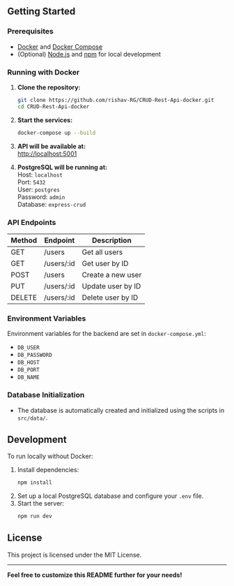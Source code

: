 
## Getting Started

### Prerequisites

- [Docker](https://www.docker.com/get-started) and [Docker Compose](https://docs.docker.com/compose/)
- (Optional) [Node.js](https://nodejs.org/) and [npm](https://www.npmjs.com/) for local development

### Running with Docker

1. **Clone the repository:**
   ```sh
   git clone https://github.com/rishav-RG/CRUD-Rest-Api-docker.git
   cd CRUD-Rest-Api-docker
   ```

2. **Start the services:**
   ```sh
   docker-compose up --build
   ```

3. **API will be available at:**  
   [http://localhost:5001](http://localhost:5001)

4. **PostgreSQL will be running at:**  
   Host: `localhost`  
   Port: `5432`  
   User: `postgres`  
   Password: `admin`  
   Database: `express-crud`

### API Endpoints

| Method | Endpoint         | Description           |
|--------|------------------|-----------------------|
| GET    | /users           | Get all users         |
| GET    | /users/:id       | Get user by ID        |
| POST   | /users           | Create a new user     |
| PUT    | /users/:id       | Update user by ID     |
| DELETE | /users/:id       | Delete user by ID     |

### Environment Variables

Environment variables for the backend are set in `docker-compose.yml`:

- `DB_USER`
- `DB_PASSWORD`
- `DB_HOST`
- `DB_PORT`
- `DB_NAME`

### Database Initialization

- The database is automatically created and initialized using the scripts in `src/data/`.

## Development

To run locally without Docker:

1. Install dependencies:
   ```sh
   npm install
   ```
2. Set up a local PostgreSQL database and configure your `.env` file.
3. Start the server:
   ```sh
   npm run dev
   ```

## License

This project is licensed under the MIT License.

---

**Feel free to customize this README further for your needs!**
